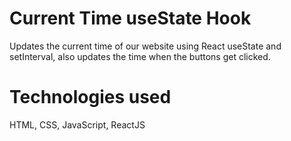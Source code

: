 # Current Time useState Hook
Updates the current time of our website using React useState and setInterval, also updates the time when the buttons get clicked.

# Technologies used
HTML, CSS, JavaScript, ReactJS 
